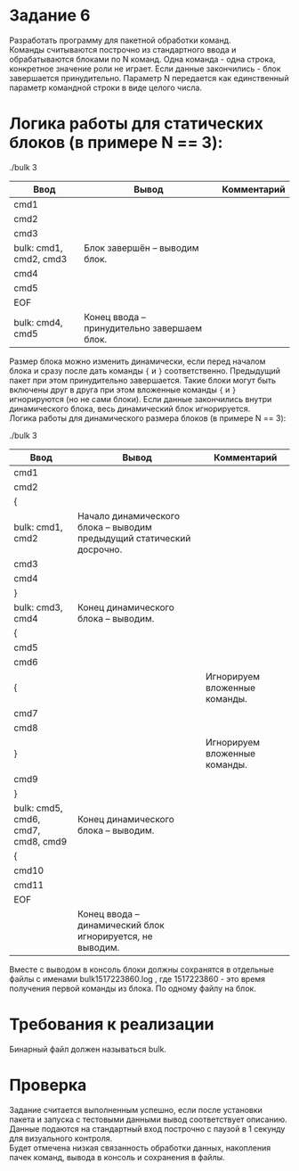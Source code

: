 # Задание 6  
Разработать программу для пакетной обработки команд.  
Команды считываются построчно из стандартного ввода и обрабатываются блоками по N команд. Одна команда - одна строка, конкретное значение роли не играет. Если данные закончились - блок завершается принудительно. Параметр N передается как единственный параметр командной строки в виде целого числа.  
  
# Логика работы для статических блоков (в примере N == 3):  
  
./bulk 3  
  
Ввод|Вывод|Комментарий
----|----------|----------
cmd1||
cmd2||
cmd3||
|bulk: cmd1, cmd2, cmd3|Блок завершён – выводим блок.
cmd4||
cmd5||
EOF||
|bulk: cmd4, cmd5|Конец ввода – принудительно завершаем блок.  
  
Размер блока можно изменить динамически, если перед началом блока и сразу после дать команды `{` и `}` соответственно. Предыдущий пакет при этом принудительно завершается. Такие блоки могут быть включены друг в друга при этом вложенные команды `{` и `}` игнорируются (но не сами блоки). Если данные закончились внутри динамического блока, весь динамический блок игнорируется.  
Логика работы для динамического размера блоков (в примере N == 3):  
  
./bulk 3  
  
Ввод|Вывод|Комментарий
----|----------|----------
cmd1||
cmd2||
{||
|bulk: cmd1, cmd2|Начало динамического блока – выводим предыдущий статический досрочно.
cmd3||
cmd4||
}||
|bulk: cmd3, cmd4|Конец динамического блока – выводим.
{||
cmd5|
cmd6|
{||Игнорируем вложенные команды.
cmd7||
cmd8||
}||Игнорируем вложенные команды.
cmd9||
}||
|bulk: cmd5, cmd6, cmd7, cmd8, cmd9|Конец динамического блока – выводим.
{||
cmd10||
cmd11||
EOF||
||Конец ввода – динамический блок игнорируется, не выводим.  
  
  
Вместе с выводом в консоль блоки должны сохранятся в отдельные файлы с именами bulk1517223860.log , где 1517223860 - это время получения первой команды из блока. По одному файлу на блок.  
  
# Требования к реализации  
Бинарный файл должен называться bulk.  
  

# Проверка  
Задание считается выполненным успешно, если после установки пакета и запуска с тестовыми данными вывод соответствует описанию. Данные подаются на стандартный вход построчно с паузой в 1 секунду для визуального контроля.  
Будет отмечена низкая связанность обработки данных, накопления пачек команд, вывода в консоль и сохранения в файлы.  
